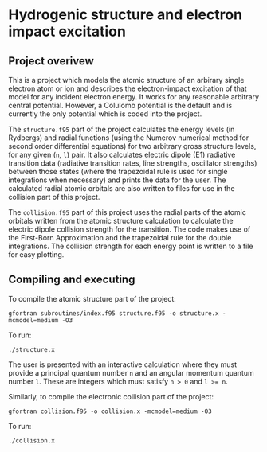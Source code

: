 # Hydrogenic structure and electron impact excitation

## Project overivew
This is a project which models the atomic structure of an arbirary single electron atom or ion and describes the electron-impact excitation of that model for any incident electron energy. It works for any reasonable arbitrary central potential. However, a Colulomb potential is the default and is currently the only potential which is coded into the project. 

The `structure.f95` part of the project calculates the energy levels (in Rydbergs) and radial functions (using the Numerov numerical method for second order differential equations) for two arbitrary gross structure levels, for any given (`n`, `l`) pair. It also calculates electric dipole (E1) radiative transition data (radiative transition rates, line strengths, oscillator strengths) between those states (where the trapezoidal rule is used for single integrations when necessary) and prints the data for the user. The calculated radial atomic orbitals are also written to files for use in the collision part of this project. 

The `collision.f95` part of this project uses the radial parts of the atomic orbitals written from the atomic structure calculation to calculate the electric dipole collision strength for the transition. The code makes use of the First-Born Approximation and the trapezoidal rule for the double integrations. The collision strength for each energy point is written to a file for easy plotting.

## Compiling and executing
To compile the atomic structure part of the project:

    gfortran subroutines/index.f95 structure.f95 -o structure.x -mcmodel=medium -O3

To run: 

    ./structure.x

The user is presented with an interactive calculation where they must provide a principal quantum number `n` and an angular momentum quantum number `l`. These are integers which must satisfy `n > 0` and `l >= n`.

Similarly, to compile the electronic collision part of the project:

    gfortran collision.f95 -o collision.x -mcmodel=medium -O3

To run: 

    ./collision.x
